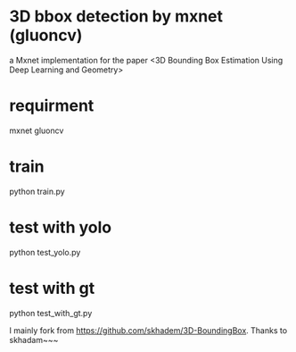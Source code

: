 # 3D bbox detection by mxnet (gluoncv)
a Mxnet implementation for the paper <3D Bounding Box Estimation Using Deep Learning and Geometry>

# requirment
mxnet
gluoncv

# train
python train.py

# test with yolo
python test_yolo.py

# test with gt
python test_with_gt.py



I mainly fork from https://github.com/skhadem/3D-BoundingBox. 
Thanks to skhadam~~~